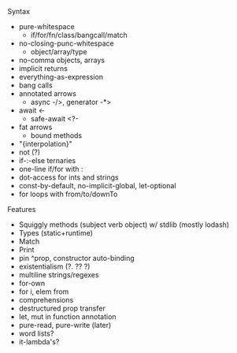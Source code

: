 
Syntax
- pure-whitespace
    - if/for/fn/class/bangcall/match
- no-closing-punc-whitespace
    - object/array/type
- no-comma objects, arrays
- implicit returns
- everything-as-expression
- bang calls
- annotated arrows
    - async -/>, generator -*>
- await <-
    - safe-await <?-
- fat arrows
    - bound methods
- "{interpolation}"
- not (?)
- if-:-else ternaries
- one-line if/for with :
- dot-access for ints and strings
- const-by-default, no-implicit-global, let-optional
- for loops with from/to/downTo


Features
- Squiggly methods (subject verb object) w/ stdlib (mostly lodash)
- Types (static+runtime)
- Match
- Print
- pin ^prop, constructor auto-binding
- existentialism (?. ?? ?)
- multiline strings/regexes
- for-own
- for i, elem from
- comprehensions
- destructured prop transfer
- let, mut in function annotation
- pure-read, pure-write (later)
- word lists?
- it-lambda's?
